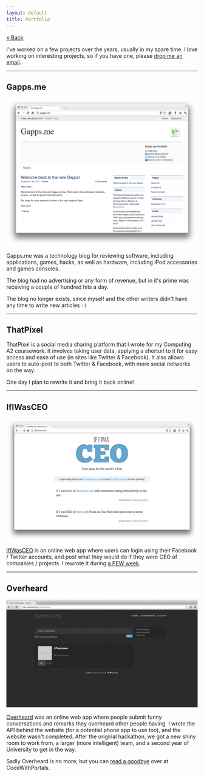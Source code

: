 ```yaml
---
layout: default
title: Portfolio
---
```


[&laquo; Back](./)

I've worked on a few projects over the years, usually in my spare time. I love working on interesting projects, so if you have one, please [drop me an email](mailto:james@jdrydn.com).

---

<!-- Need some images! -->

## Gapps.me

![Gapps.me](./img/gappsme.png)

Gapps.me was a technology blog for reviewing software, including applications, games, hacks, as well as hardware, including iPod accessories and games consoles.

The blog had no advertising or any form of revenue, but in it's prime was receiving a couple of hundred hits a day.

The blog no longer exists, since myself and the other writers didn't have any time to write new articles `:(`

---

## ThatPixel

<!-- ![ThatPixel](http://placehold.it/512) -->

ThatPixel is a social media sharing platform that I wrote for my Computing A2 coursework. It involves taking user data, applying a shorturl to it for easy access and ease of use (in sites like Twitter & Facebook). It also allows users to auto-post to both Twitter & Facebook, with more social networks on the way.

One day I plan to rewrite it and bring it back online!

---

## IfIWasCEO

![IfIWasCEO](./img/ifiwasceocom.png)

[IfIWasCEO](http://ifiwasceo.com) is an online web app where users can login using their Facebook / Twitter accounts, and post what they would do if they were CEO of companies / projects. I rewrote it during [a PEW week](http://jdrydn.com/pew/previous/2).

---

## Overheard

![Overheard](./img/overheardco.png)

[Overheard](//overheard.co) was an online web app where people submit funny conversations and remarks they overheard other people having. I wrote the API behind the website (for a potential phone app to use too), and the website wasn't completed. After the original hackathon, we got a new shiny room to work from, a larger (more intelligent) team, and a second year of University to get in the way.

Sadly Overheard is no more, but you can [read a goodbye](http://codewithportals.com/2013/03/we-heard) over at CodeWithPortals.